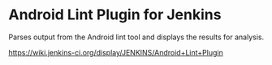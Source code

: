 # Android Lint Plugin for Jenkins

Parses output from the Android lint tool and displays the results for analysis.

https://wiki.jenkins-ci.org/display/JENKINS/Android+Lint+Plugin
